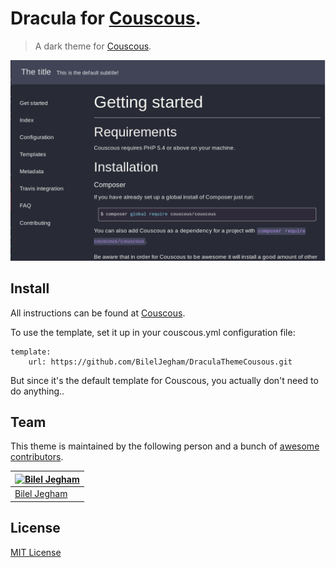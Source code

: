 # Dracula for [Couscous](http://couscous.io/).

> A dark theme for [Couscous](http://couscous.io/).

![Screenshot](screenshot.png)

## Install

All instructions can be found at [Couscous](http://couscous.io/docs/getting-started.html).

To use the template, set it up in your couscous.yml configuration file:
```
template:
    url: https://github.com/BilelJegham/DraculaThemeCousous.git
```
But since it's the default template for Couscous, you actually don't need to do anything..

## Team

This theme is maintained by the following person and a bunch of [awesome contributors](https://github.com/dracula/template/graphs/contributors).

|[![Bilel Jegham](https://avatars0.githubusercontent.com/u/20130405?v=3&s=70)](https://github.com/BilelJegham) |
|---|
|[Bilel Jegham](https://github.com/BilelJegham) |


## License

[MIT License](./LICENSE)